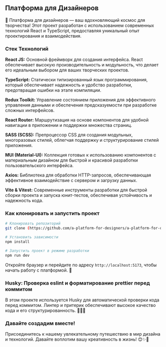 
## Платформа для Дизайнеров

🎨 Платформа для дизайнеров — ваш вдохновляющий космос для творчества! Этот проект разработан с использованием современных технологий React и TypeScript, предоставляя уникальный опыт проектирования и взаимодействия.

### Стек Технологий

 **React JS:** Основной фреймворк для создания интерфейса. React обеспечивает высокую производительность и модульность, что делает его идеальным выбором для ваших творческих проектов.

 **TypeScript:** Статически типизированный язык программирования, который обеспечивает надежность и удобство разработки, предотвращая ошибки на этапе компиляции.

 **Redux Toolkit:** Управление состоянием приложения для эффективного управления данными и обеспечения предсказуемости при разработке сложных интерфейсов.

 **React Router:** Маршрутизация на основе компонентов для удобной навигации в приложении и поддержки множества страниц.

 **SASS (SCSS):** Препроцессор CSS для создания модульных, многоразовых стилей, облегчая поддержку и структурирование стилей приложения.

 **MUI (Material-UI):** Коллекция готовых к использованию компонентов с материальным дизайном для быстрой и красивой разработки пользовательского интерфейса.

 **Axios:** Библиотека для обработки HTTP-запросов, обеспечивающая эффективное взаимодействие с сервером и загрузку данных.

 **Vite & Vitest:** Современные инструменты разработки для быстрой сборки проекта и запуска юнит-тестов, обеспечивая устойчивость и надежность кода.

### Как клонировать и запустить проект

```bash
# Клонировать репозиторий
git clone (https://github.com/a-platform-for-designers/a-platform-for-designers-frontend.git)

# Установить зависимости
npm install

# Запустить проект в режиме разработки
npm run dev
```

Откройте браузер и перейдите по адресу `http://localhost:5173`, чтобы начать работу с платформой. 🚀

### Husky: Проверка eslint и форматирование prettier перед коммитом

В этом проекте используется Husky для автоматической проверки кода перед коммитом. Линтер и притерик обеспечивают высокое качество кода и его структурированность. 👨‍💻✨

### Давайте создадим вместе!

Присоединитесь к нашему увлекательному путешествию в мир дизайна и технологий. Давайте воплотим вашу креативность в жизнь! 😊✨🎉
